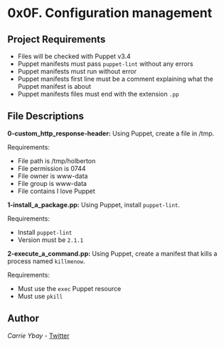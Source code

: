 # 0x0F. Configuration management
## Project Requirements
- Files will be checked with Puppet v3.4
- Puppet manifests must pass `puppet-lint` without any errors
- Puppet manifests must run without error
- Puppet manifests first line must be a comment explaining what the Puppet manifest is about
- Puppet manifests files must end with the extension `.pp`

## File Descriptions
**0-custom_http_response-header:** Using Puppet, create a file in /tmp.

Requirements:
- File path is /tmp/holberton
- File permission is 0744
- File owner is www-data
- File group is www-data
- File contains I love Puppet

**1-install_a_package.pp:** Using Puppet, install `puppet-lint`.

Requirements:
- Install `puppet-lint`
- Version must be `2.1.1`

**2-execute_a_command.pp:** Using Puppet, create a manifest that kills a process named `killmenow`.

Requirements:
- Must use the `exec` Puppet resource
- Must use `pkill`


## Author
*Carrie Ybay* - [Twitter](http://twitter.com/hicarrie_)